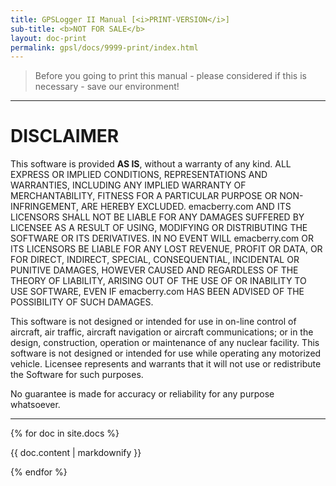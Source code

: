 ```yaml
---
title: GPSLogger II Manual [<i>PRINT-VERSION</i>]
sub-title: <b>NOT FOR SALE</b>
layout: doc-print
permalink: gpsl/docs/9999-print/index.html
---
```

> Before you going to print this manual - please considered if this is necessary - save our environment!  
---

# DISCLAIMER
This software is provided **AS IS**, without a warranty of any kind. ALL EXPRESS OR IMPLIED CONDITIONS, REPRESENTATIONS
AND WARRANTIES, INCLUDING ANY IMPLIED WARRANTY OF MERCHANTABILITY, FITNESS FOR A PARTICULAR PURPOSE OR NON-INFRINGEMENT,
ARE HEREBY EXCLUDED. emacberry.com AND ITS LICENSORS SHALL NOT BE LIABLE FOR ANY DAMAGES SUFFERED BY LICENSEE AS A
RESULT OF USING, MODIFYING OR DISTRIBUTING THE SOFTWARE OR ITS DERIVATIVES. IN NO EVENT WILL emacberry.com OR ITS
LICENSORS BE LIABLE FOR ANY LOST REVENUE, PROFIT OR DATA, OR FOR DIRECT, INDIRECT, SPECIAL, CONSEQUENTIAL, INCIDENTAL OR
PUNITIVE DAMAGES, HOWEVER CAUSED AND REGARDLESS OF THE THEORY OF LIABILITY, ARISING OUT OF THE USE OF OR INABILITY TO
USE SOFTWARE, EVEN IF emacberry.com HAS BEEN ADVISED OF THE POSSIBILITY OF SUCH DAMAGES.

This software is not designed or intended for use in on-line control of aircraft, air traffic, aircraft navigation or
aircraft communications; or in the design, construction, operation or maintenance of any nuclear facility. This software
is not designed or intended for use while operating any motorized vehicle. Licensee represents and warrants that it will
not use or redistribute the Software for such purposes.

No guarantee is made for accuracy or reliability for any purpose whatsoever.

---

{% for doc in site.docs %}
<!--h2><a href="{{ doc.url }}">{{ doc.name }} - {{ doc.position }}</a></h2-->
  <!--hr/>
  collection: {{ doc.collection}}
  <br/>path: {{ doc.path}}
  <br/>rel_path: {{ doc.relative_path}}
  <br/>url: {{ doc.url}}
  <br/>date: {{ doc.date}}-->
  <p>{{ doc.content | markdownify }}</p>
{% endfor %}
